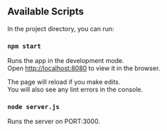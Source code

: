 
## Available Scripts

In the project directory, you can run:

### `npm start`

Runs the app in the development mode.<br />
Open [http://localhost:8080](http://localhost:8080) to view it in the browser.

The page will reload if you make edits.<br />
You will also see any lint errors in the console.

### `node server.js`

Runs the server on PORT:3000.<br />
